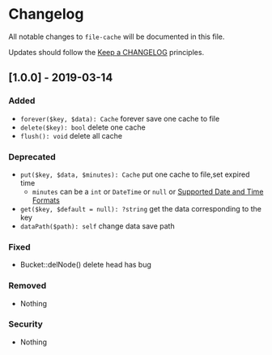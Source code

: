 # Changelog

All notable changes to `file-cache` will be documented in this file.

Updates should follow the [Keep a CHANGELOG](http://keepachangelog.com/) principles.

## [1.0.0] - 2019-03-14

### Added

-   `forever($key, $data): Cache`  forever save one cache to file
-   `delete($key): bool`  delete one cache
-   `flush(): void`  delete all cache

### Deprecated

-   `put($key, $data, $minutes): Cache`  put one cache to file,set expired time
    -   `minutes` can be a `int` or `DateTime` or `null` or [Supported Date and Time Formats ](http:us1.php.net/manual/zh/datetime.formats.php)
-   `get($key, $default = null): ?string`  get the data corresponding to the key
-   `dataPath($path): self`  change data save path

### Fixed

-   Bucket::delNode() delete head has bug

### Removed

-   Nothing

### Security

-   Nothing

